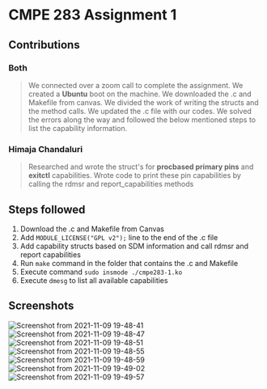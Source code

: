 # CMPE 283 Assignment 1

## Contributions

### Both

> We connected over a zoom call to complete the assignment. We created a **Ubuntu** boot on the machine. We downloaded the .c and Makefile from canvas. We divided the work of writing the structs and the method calls. We updated the .c file with our codes. We solved the errors along the way and followed the below mentioned steps to list the capability information.

### Himaja Chandaluri

> Researched and wrote the struct's for **procbased primary pins** and **exitctl** capabilities. Wrote code to print these pin capabilities by calling the rdmsr and report_capabilities methods 


## Steps followed

1. Download the .c and Makefile from Canvas
2. Add `MODULE_LICENSE("GPL v2");` line to the end of the .c file
3. Add capability structs based on SDM information and call rdmsr and report capabilities
4. Run `make` command in the folder that contains the .c and Makefile
5. Execute command `sudo insmode ./cmpe283-1.ko`
6. Execute `dmesg` to list all available capabilities

## Screenshots

![Screenshot from 2021-11-09 19-48-41](https://user-images.githubusercontent.com/67281829/141700585-02f15d9e-bad9-4749-94e8-e35dc459ed0a.png)
![Screenshot from 2021-11-09 19-48-47](https://user-images.githubusercontent.com/67281829/141700590-19928056-efc0-4e8e-a352-775f6d4c016f.png)
![Screenshot from 2021-11-09 19-48-51](https://user-images.githubusercontent.com/67281829/141700593-d7aaf86b-64ff-468b-80db-065ed5639b07.png)
![Screenshot from 2021-11-09 19-48-55](https://user-images.githubusercontent.com/67281829/141700594-a8c4423b-62ff-47a7-9121-504f40e9fceb.png)
![Screenshot from 2021-11-09 19-48-59](https://user-images.githubusercontent.com/67281829/141700595-2048be38-3fc2-4506-bcca-c932eb3aaca7.png)
![Screenshot from 2021-11-09 19-49-02](https://user-images.githubusercontent.com/67281829/141700599-a531f494-b9d8-4ccd-91bb-5ae6081eace0.png)
![Screenshot from 2021-11-09 19-49-57](https://user-images.githubusercontent.com/67281829/141700604-49f1f72a-c634-44ba-acbd-c49d5fda9d67.png)
